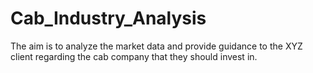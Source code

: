 # Cab_Industry_Analysis
The aim is to analyze the market data and provide guidance to the XYZ client regarding the cab company that they should invest in.
